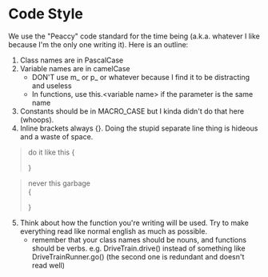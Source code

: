 # Code Style
We use the "Peaccy" code standard for the time being (a.k.a. whatever I like because I'm the only one writing it). Here is an outline:
1. Class names are in PascalCase
2. Variable names are in camelCase
   - DON'T use m_ or p_ or whatever because I find it to be distracting and useless
   - In functions, use this.\<variable name\> if the parameter is the same name
3. Constants should be in MACRO_CASE but I kinda didn't do that here (whoops).
4. Inline brackets always {}. Doing the stupid separate line thing is hideous and a waste of space.
> do it like this {
>    
>}

> never this garbage\
> {
>
> }
5. Think about how the function you're writing will be used. Try to make everything read like normal english as much as possible.
    - remember that your class names should be nouns, and functions should be verbs.
    e.g. DriveTrain.drive() instead of something like DriveTrainRunner.go() (the second one is redundant and doesn't read well)
